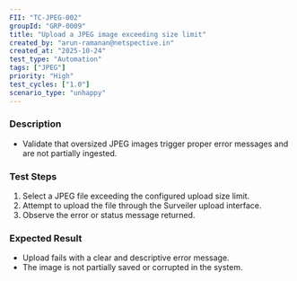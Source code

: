 ```yaml
---
FII: "TC-JPEG-002"
groupId: "GRP-0009"
title: "Upload a JPEG image exceeding size limit"
created_by: "arun-ramanan@netspective.in"
created_at: "2025-10-24"
test_type: "Automation"
tags: ["JPEG"]
priority: "High"
test_cycles: ["1.0"]
scenario_type: "unhappy"
---
```


### Description
- Validate that oversized JPEG images trigger proper error messages and are not partially ingested.

### Test Steps
1. Select a JPEG file exceeding the configured upload size limit.  
2. Attempt to upload the file through the Surveiler upload interface.  
3. Observe the error or status message returned.

### Expected Result
- Upload fails with a clear and descriptive error message.  
- The image is not partially saved or corrupted in the system.
